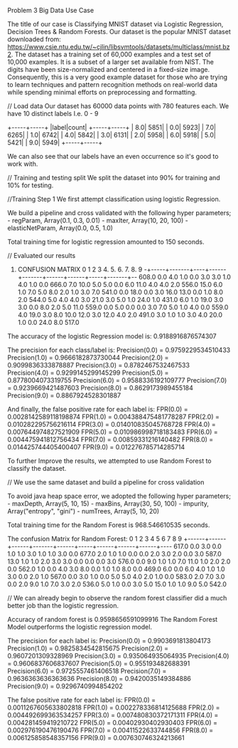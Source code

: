 Problem 3
Big Data Use Case

The title of our case is Classifying MNIST dataset via Logistic Regression, Decision Trees & Random Forests. Our dataset is the popular MNIST dataset downloaded from:
 https://www.csie.ntu.edu.tw/~cjlin/libsvmtools/datasets/multiclass/mnist.bz2. 
The dataset has a training set of 60,000 examples and a test set of 10,000 examples. It is a subset of a larger set available from NIST. The digits have been size-normalized and centered in a fixed-size image. Consequently, this is a very good example dataset for those who are trying to learn techniques and pattern recognition methods on real-world data while spending minimal efforts on preprocessing and formatting.


// Load data
Our dataset has 60000 data points with 780 features each.
We have 10 distinct labels I.e. 0 - 9

+-----+-----+
|label|count|
+-----+-----+
|  8.0| 5851|
|  0.0| 5923|
|  7.0| 6265|
|  1.0| 6742|
|  4.0| 5842|
|  3.0| 6131|
|  2.0| 5958|
|  6.0| 5918|
|  5.0| 5421|
|  9.0| 5949|
+-----+-----+

We can also see that our labels have an even occurrence so it's good to work with.


// Training and testing split
We split the dataset into 90% for training and 10% for testing.


//Training Step 1
We first attempt classification using logistic Regression.

We build a pipeline and cross validated with the following hyper parameters;
	- regParam, Array(0.1, 0.3, 0.01)
	- maxIter, Array(10, 20, 100)
	- elasticNetParam, Array(0.0, 0.5, 1.0)

Total training time for logistic regression amounted to 150 seconds.

// Evaluated our results

1. CONFUSION MATRIX
0	1	2    3      4.      5.     6.     7.    8.      9
-+-----+-------+----+------+-------+------+------+-----+-------+--
608.0  0.0    4.0    1.0    0.0    3.0    3.0    1.0    4.0    1.0
0.0    666.0  7.0    10.0   5.0    5.0    0.0    6.0    11.0   4.0
4.0    2.0    556.0  15.0   6.0    1.0    7.0    5.0    8.0    2.0
1.0    3.0    7.0    541.0  0.0    18.0   0.0    3.0    16.0   13.0
0.0    1.0    8.0    2.0    544.0  5.0    4.0    4.0    3.0    21.0
3.0    5.0    1.0    24.0   1.0    431.0  6.0    1.0    19.0   3.0
3.0    0.0    8.0    2.0    5.0    11.0   559.0  0.0    5.0    0.0
0.0    3.0    7.0    5.0    1.0    4.0    0.0    559.0  4.0    19.0
3.0    8.0    10.0   12.0   3.0    12.0   4.0    2.0    491.0  3.0
1.0    1.0    3.0    4.0    20.0   1.0    0.0    24.0   8.0    517.0


The accuracy of the logistic Regression model is: 0.9188916876574307

The precision for each class/label is:
Precision(0.0) = 0.9759229534510433
Precision(1.0) = 0.9666182873730044
Precision(2.0) = 0.9099836333878887
Precision(3.0) = 0.8782467532467533
Precision(4.0) = 0.9299145299145299
Precision(5.0) = 0.8778004073319755
Precision(6.0) = 0.9588336192109777
Precision(7.0) = 0.9239669421487603
Precision(8.0) = 0.8629173989455184
Precision(9.0) = 0.8867924528301887

And finally, the false positive rate for each label is:
FPR(0.0) = 0.0028142589118198874
FPR(1.0) = 0.004388475481778287
FPR(2.0) = 0.010282295756216114
FPR(3.0) = 0.014010835045768728
FPR(4.0) = 0.007644974827521909
FPR(5.0) = 0.010986998718183483
FPR(6.0) = 0.004475941812756434
FPR(7.0) = 0.00859331216140482
FPR(8.0) = 0.014425744405400407
FPR(9.0) = 0.012276785714285714


To further Improve the results, we attempted to use Random Forest to classify the dataset.

// We use the same dataset and build a pipeline for cross validation

To avoid java heap space error, we adopted the following hyper parameters;
	- maxDepth, Array(5, 10, 15)
	- maxBins, Array(30, 50, 100)
	- impurity, Array("entropy", "gini")
	- numTrees, Array(5, 10, 20)

Total training time for the Random Forest is 968.546610535 seconds.

The confusion Matrix for Random Forest:
0       1      2      3      4      5      6      7      8      9
+------+------+------+-------+------+-----+------+------+------+----
617.0  0.0    3.0    0.0    1.0    1.0    3.0    1.0    1.0    3.0
0.0    677.0  2.0    1.0    1.0    0.0    0.0    2.0    3.0    2.0
0.0    3.0    587.0  13.0   1.0    1.0    2.0    3.0    3.0    0.0
0.0    0.0    3.0    576.0  0.0    9.0    1.0    1.0    7.0    11.0
1.0    2.0    2.0    0.0    562.0  1.0    0.0    4.0    3.0    8.0
0.0    1.0    1.0    8.0    0.0    469.0  6.0    0.0    6.0    4.0
1.0    1.0    3.0    0.0    2.0    1.0    567.0  0.0    3.0    1.0
0.0    5.0    5.0    4.0    2.0    1.0    0.0    583.0  2.0    7.0
3.0    0.0    2.0    9.0    1.0    7.0    3.0    2.0    536.0  5.0
1.0    0.0    3.0    5.0    15.0   1.0    1.0    9.0    5.0    542.0

// We can already begin to observe the random forest classifier did a much better job than the logistic regression.

Accuracy of random forest is 0.9598656591099916
The Random Forest Model outperforms the logistic regression model.

The precision for each label is:
Precision(0.0) = 0.9903691813804173
Precision(1.0) = 0.9825834542815675
Precision(2.0) = 0.9607201309328969
Precision(3.0) = 0.935064935064935
Precision(4.0) = 0.9606837606837607
Precision(5.0) = 0.955193482688391
Precision(6.0) = 0.9725557461406518
Precision(7.0) = 0.9636363636363636
Precision(8.0) = 0.9420035149384886
Precision(9.0) = 0.9296740994854202

The false positive rate for each label is:
FPR(0.0) = 0.0011267605633802818
FPR(1.0) = 0.002278336814125688
FPR(2.0) = 0.004492699363534257
FPR(3.0) = 0.007480830372171311
FPR(4.0) = 0.004281459419210722
FPR(5.0) = 0.00402930402930403
FPR(6.0) = 0.002976190476190476
FPR(7.0) = 0.00411522633744856
FPR(8.0) = 0.006125858548357156
FPR(9.0) = 0.007630746324213661

